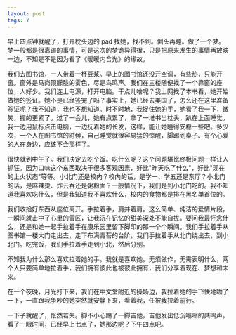 ```yaml
---
layout: post
tags: Y
---
```


早上四点钟就醒了，打开枕头边的 pad 找她，找不到。倒头再睡。做了一个梦。梦一般都是很离谱的事情，可是这次的梦诡异得很，只是把原来发生的事情再放映一边，不知是不是因为看了《暖暖内含光》的缘故。

我们去图书馆，一人带着一杯豆浆。早上的图书馆还没开空调，有些热，只能开窗。窗外是马岗顶朦胧的雾色，尽是鸟鸣声。我们在三楼随便找了一个靠窗的座位，人好少。我们连上电源，打开电脑。干点儿啥呢？我上网找了本书看，她开始做她的签证。她不是已经签完了吗？事实上，她已经去美国了，怎么还在这里准备签证呢？我不知道，我也不想知道。时不时地，我捉住她的手，她看了我一下，微笑，握的更紧了。过了一会儿，她有点累了，拿了一堆书当枕头，趴在上面睡觉。我一边用鼠标点击电脑，一边抚着她的长发，这样，能让她睡得安稳一些吧。多少次，一个人在图书馆的时候，自己睡觉就很容易猛的惊醒，脚踢到桌子。有个心爱的人在身边，应该不会那样了。

很快就到中午了。我们决定去吃个饭。吃什么呢？这个问题堪比终极问题一样让人抓狂。因为口味这个东西取决于很多客观因素，好比"昨天吃了什么"，好比"现在的上火状态"等等。小北门还是校内？校内的话，是学一、学五还是东厅？小北门的话，是麻辣烫、炸云吞还是粥粉面？一般情况下，我们是到小北门吃的。我不知道我喜欢吃什么，但是我知道我不喜欢什么，校内的食物都是排在黑名单首位的。

我们收拾好东西从座位离开。手拉着手，肩并着肩。这么简单、纯洁的爱情片段，一瞬间就击中了心里的雷区，让我沉在记忆的甜美深处不能自拔。要问我最怀念什么，还是和她一起手拉着手在康乐园里留下脚印的那一个个瞬间。我们手拉着手从图书馆一楼大门走出去，走下布满青苔的台阶，我们手拉着手从北门绕出去，到小北门。吃完饭，我们手拉着手走到小北，然后分别。

不知我为什么那么喜欢拉着她的手。我就是喜欢她。无须做作，无需表明什么，两个人只要简单地拉着手，我们拥有彼此也被彼此拥有，我们分享着现在、梦想和未来。

在一个夜晚，月光打下来，我们在中文堂附近的操场边，我拉着她的手飞快地吻了一下，一直跟我争吵的她突然就安静下来，看着我，任被我拉着前行。

一下子就醒了，怅然若失。脚不小心踢了一脚吉他，吉他发出低沉嗡嗡的共鸣声，看了一眼时间，已经早上七点了，她那边呢？下午四点吧。
